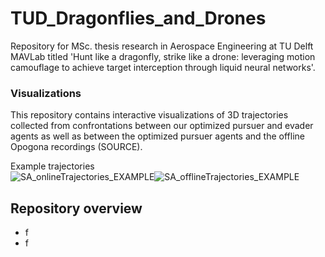 # TUD_Dragonflies_and_Drones
Repository for MSc. thesis research in Aerospace Engineering at TU Delft MAVLab titled 'Hunt like a dragonfly, strike like a drone: leveraging motion camouflage to achieve target interception through liquid neural networks'. 



### Visualizations
This repository contains interactive visualizations of 3D trajectories collected from confrontations between our optimized pursuer and evader agents as well as between the optimized pursuer agents and the offline Opogona recordings (SOURCE).

Example trajectories
<br>![SA_onlineTrajectories_EXAMPLE](https://github.com/user-attachments/assets/6146fc91-d8b7-49aa-988c-40d5adc286d5)![SA_offlineTrajectories_EXAMPLE](https://github.com/user-attachments/assets/0d1ace43-3fa9-4e95-919c-07dbebba690a)


## Repository overview
- f
- f
